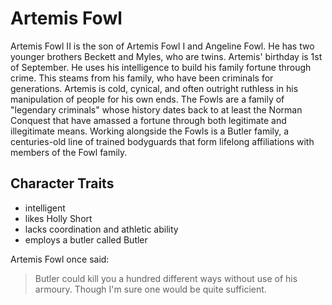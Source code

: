 # Artemis Fowl

Artemis Fowl II is the son of Artemis Fowl I and Angeline Fowl. He has two younger brothers Beckett and Myles, who are twins. 
Artemis' birthday is 1st of September. He uses his intelligence to build his family fortune through crime. This steams from
his family, who have been criminals for generations. Artemis is cold, cynical, and often outright ruthless in his manipulation 
of people for his own ends. The Fowls are a family of "legendary criminals" whose history dates back to at least the Norman
Conquest that have amassed a fortune through both legitimate and illegitimate means. Working alongside the Fowls is a Butler
family, a centuries-old line of trained bodyguards that form lifelong affiliations with members of the Fowl family.

## Character Traits

* intelligent
* likes Holly Short
* lacks coordination and athletic ability
* employs a butler called Butler

Artemis Fowl once said:
> Butler could kill you a hundred different ways without use of his armoury. Though I'm sure one would be quite sufficient.